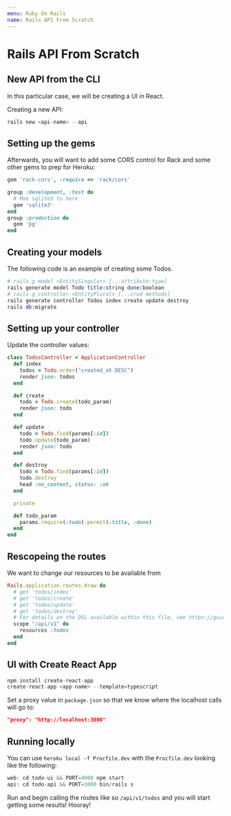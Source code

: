 ```yaml
---
menu: Ruby On Rails
name: Rails API From Scratch
---
```


# Rails API From Scratch

## New API from the CLI

In this particular case, we will be creating a UI in React.

Creating a new API:

```s
rails new <api-name> --api
```

## Setting up the gems

Afterwards, you will want to add some CORS control for Rack and some other gems to prep for Heroku:

```rb
gem 'rack-cors', :require => 'rack/cors'

group :development, :test do
  # Moe sqlite3 to here
  gem 'sqlite3'
end
group :production do
  gem 'pg'
end
```

## Creating your models

The following code is an example of creating some Todos.

```s
# rails g model <EntitySingular> [...attribute:type]
rails generate model Todo title:string done:boolean
# rails g controller <EntityPlural> [...crud methods]
rails generate controller Todos index create update destroy
rails db:migrate
```

## Setting up your controller

Update the controller values:

```rb
class TodosController < ApplicationController
  def index
    todos = Todo.order("created_at DESC")
    render json: todos
  end

  def create
    todo = Todo.create(todo_param)
    render json: todo
  end

  def update
    todo = Todo.find(params[:id])
    todo.update(todo_param)
    render json: todo
  end

  def destroy
    todo = Todo.find(params[:id])
    todo.destroy
    head :no_content, status: :ok
  end

  private

  def todo_param
    params.require(:todo).permit(:title, :done)
  end
end
```

## Rescopeing the routes

We want to change our resources to be available from

```rb
Rails.application.routes.draw do
  # get 'todos/index'
  # get 'todos/create'
  # get 'todos/update'
  # get 'todos/destroy'
  # For details on the DSL available within this file, see https://guides.rubyonrails.org/routing.html
  scope "/api/v1" do
    resources :todos
  end
end
```

## UI with Create React App

```s
npm install create-react-app
create-react-app <app-name> --template=typescript
```

Set a proxy value in `package.json` so that we know where the localhost calls will go to:

```json
"proxy": "http://localhost:3000"
```

## Running locally

You can use `heroku local -f Procfile.dev` with the `Procfile.dev` looking like the following:

```js
web: cd todo-ui && PORT=4000 npm start
api: cd todo-api && PORT=3000 bin/rails s
```

Run and begin calling the routes like so `/api/v1/todos` and you will start getting some results! Hooray!

